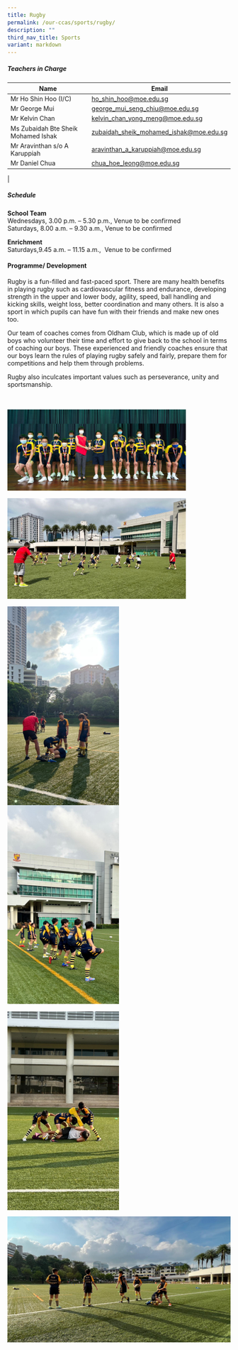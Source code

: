 ```yaml
---
title: Rugby
permalink: /our-ccas/sports/rugby/
description: ""
third_nav_title: Sports
variant: markdown
---
```

##### **Teachers in Charge**



| Name | Email | 
| -------- | -------- | 
| Mr Ho Shin Hoo (I/C) | [ho_shin_hoo@moe.edu.sg](mailto:ho_shin_hoo@moe.edu.sg) |
| Mr George Mui | [george_mui_seng_chiu@moe.edu.sg](mailto:george_mui_seng_chiu@moe.edu.sg)  |
| Mr Kelvin Chan | [kelvin_chan_yong_meng@moe.edu.sg](mailto:kelvin_chan_yong_meng@moe.edu.sg) |
| Ms Zubaidah Bte Sheik Mohamed Ishak| [zubaidah_sheik_mohamed_ishak@moe.edu.sg](mailto:zubaidah_sheik_mohamed_ishak@moe.edu.sg) |
| Mr Aravinthan s/o A Karuppiah | [aravinthan_a_karuppiah@moe.edu.sg](mailto:aravinthan_a_karuppiah@moe.edu.sg) |
| Mr Daniel Chua | [chua_hoe_leong@moe.edu.sg](mailto:chua_hoe_leong@moe.edu.sg) |
|




##### **Schedule**
**School Team**<br>
Wednesdays, 3.00 p.m. – 5.30 p.m., Venue to be confirmed<br>
Saturdays, 8.00 a.m. – 9.30 a.m., Venue to be confirmed  
  
**Enrichment**<br>
Saturdays,9.45 a.m. – 11.15 a.m.,&nbsp; Venue to be confirmed

#### **Programme/ Development**

Rugby is a fun-filled and fast-paced sport. There are many health benefits in playing rugby such as cardiovascular fitness and endurance, developing strength in the upper and lower body, agility, speed, ball handling and kicking skills, weight loss, better coordination and many others. It is also a sport in which pupils can have fun with their friends and make new ones too.

Our team of coaches comes from Oldham Club, which is made up of old boys who volunteer their time and effort to give back to the school in terms of coaching our boys. These experienced and friendly coaches ensure that our boys learn the rules of playing rugby safely and fairly, prepare them for competitions and help them through problems.

Rugby also inculcates important values such as perseverance, unity and sportsmanship.

<br>
<br>
<img src="/images/rugby3.jpg" style="width:80%" align="center">
<br>

<br>
<img src="/images/CCA_photos/rugby_ascp5.jpeg" style="width:80%" align="center">
<br>

<br>
<img src="/images/CCA_photos/rugby_ascp1.jpeg" style="width:50%" align="center"> 
<br>
<img src="/images/CCA_photos/rugby_ascp2.jpeg" style="width:50%" align="center">
<br>
<br>
<img src="/images/CCA_photos/rugby_ascp3.jpeg" style="width:50%" align="center">

![](/images/CCA_photos/rugby_ascp4.jpeg)